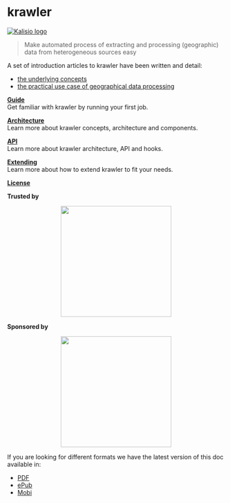 # krawler

[![Kalisio logo](https://cdn.rawgit.com/kalisio/kDocs/9dbd0471dda9200453d62cd2882554a0b4330bf4/images/kalisio-logo-256.png)](https://github.com/kalisio/krawler)

> Make automated process of extracting and processing (geographic) data from heterogeneous sources easy

A set of introduction articles to krawler have been written and detail:
* [the underlying concepts](https://medium.com/@luc.claustres/a-minimalist-etl-using-feathersjs-part-1-1d56972d6500)
* [the practical use case of geographical data processing](https://medium.com/@luc.claustres/a-minimalist-etl-using-feathersjs-part-2-6aa89bd73d66)

[**Guide**](./GUIDE.MD)<br/>
Get familiar with krawler by running your first job.

[**Architecture**](./ARCHITECTURE.MD)<br/>
Learn more about krawler concepts, architecture and components.

[**API**](./API.MD)<br/>
Learn more about krawler architecture, API and hooks.

[**Extending**](./EXTENDING.MD)<br/>
Learn more about how to extend krawler to fit your needs.

[**License**](../LICENSE.MD)

**Trusted by**

<p align="center">
  <a href="http://www.airbus.com/"><img src="https://upload.wikimedia.org/wikipedia/commons/2/24/Airbus_logo_2017.png" width="256"/></a>
</p>

**Sponsored by**

<p align="center">
  <a href="http://www.kalisio.xyz"><img src="https://cdn.rawgit.com/kalisio/kDocs/5cea886176539f288e26599c9b4a951c08658caa/images/kalisio-banner-250x96.png" width="256"/></a>
</p>

If you are looking for different formats we have the latest version of this doc available in:

* [PDF](https://www.gitbook.com/download/pdf/book/kalisio/krawler)
* [ePub](https://www.gitbook.com/download/epub/book/kalisio/krawler)
* [Mobi](https://www.gitbook.com/download/mobi/book/kalisio/krawler)
